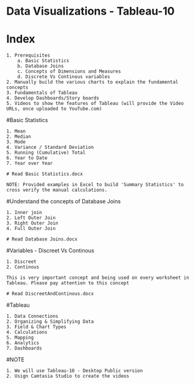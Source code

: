 # Data Visualizations - Tableau-10


# Index
	1. Prerequisites 
		a. Basic Statistics
		b. Database Joins
		c. Concepts of Dimensions and Measures
		d. Discrete Vs Continous variables
	2. Manually build the various charts to explain the fundamental concepts
	3. Fundamentals of Tableau
	4. Develop Dashboards/Story boards
	5. Videos to show the features of Tableau (will provide the Video URLs, once uploaded to YouTube.com)
	
#Basic Statistics

	1. Mean
	2. Median
	3. Mode
	4. Variance / Standard Deviation
	5. Running (Cumulative) Total
	6. Year to Date
	7. Year over Year
	
	# Read Basic Statistics.docx
	
	NOTE: Provided examples in Excel to build 'Summary Statistics' to cross verify the manual calculations.
	
#Understand the concepts of Database Joins
	
	1. Inner join
	2. Left Outer Join
	3. Right Outer Join
	4. Full Outer Join
	
	# Read Database Joins.docx
	
#Variables - Discreet Vs Continous
	
	1. Discreet
	2. Continous
	
	This is very important concept and being used on every worksheet in Tableau. Please pay attention to this concept
	
	# Read DiscreetAndContinous.docx
	
#Tableau

	1. Data Connections
	2. Organizing & Simplifying Data
	3. Field & Chart Types
	4. Calculations
	5. Mapping
	6. Analytics
	7. Dashboards
		
#NOTE 

	1. We will use Tableau-10 - Desktop Public version
	2. Usign Camtasia Studio to create the videos

